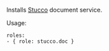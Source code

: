 Installs [Stucco](https://stucco.github.io/) document service.

Usage:

    roles:
    - { role: stucco.doc }
